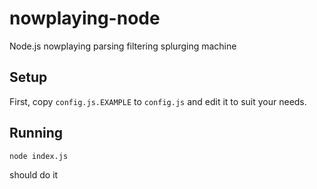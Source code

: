 nowplaying-node
===============

Node.js nowplaying parsing filtering splurging machine

## Setup

First, copy `config.js.EXAMPLE` to `config.js` and edit it to suit your needs.

## Running

`node index.js` 

should do it
